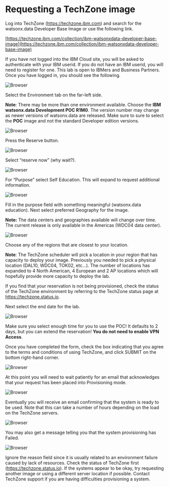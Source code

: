 # Requesting a TechZone image
Log into TechZone (<a href="https://techzone.ibm.com" target="_blank">https://techzone.ibm.com</a>) and search for the watsonx.data
Developer Base Image or use the following link.

[https://techzone.ibm.com/collection/ibm-watsonxdata-developer-base-image](https://techzone.ibm.com/collection/ibm-watsonxdata-developer-base-image)

If you have not logged into the IBM Cloud site, you will be asked to
authenticate with your IBM userid. If you do not have an IBM userid, you will
need to register for one. This lab is open to IBMers and Business Partners. Once
you have logged in, you should see the following.

![Browser](wxd-images/techzone-main.png)
 
Select the Environment tab on the far-left side. 

**Note**: There may be more than one environment available. Choose the **IBM watsonx.data Development POC R1M0**. The version number may change as newer versions of watsonx.data are released. Make sure to sure to select the **POC** image and not the standard Developer edition versions.

![Browser](wxd-images/techzone-environment.png)
 
Press the Reserve button.

![Browser](wxd-images/techzone-reservenow.png)
 
Select “reserve now” (why wait?).

![Browser](wxd-images/techzone-menu.png)
 
For “Purpose” select Self Education. This will expand to request additional information.

![Browser](wxd-images/techzone-reason.png)
 
Fill in the purpose field with something meaningful (watsonx.data
education). Next select preferred Geography for the image. 

**Note:** The data centers and geographies available will change over time. The current release is only available in the Americas (WDC04 data center).

![Browser](wxd-images/techzone-region.png)

Choose any of the regions that are closest to your location. 

**Note**: The TechZone scheduler will pick a location in your region that has capacity to deploy your image. Previously you needed to pick a physical location (DAL10, WDC04, TOK02, etc...). The number of locations has expanded to 4 North American, 4 European and 2 AP locations which will hopefully provide more capacity to deploy the lab.

If you find that your reservation is not being provisioned, check the status of the TechZone environment by referring to the TechZone status page at <a href="https://techzone.status.io" target="_blank">https://techzone.status.io</a>.

Next select the end date for the lab.

![Browser](wxd-images/techzone-date.png)

Make sure you select enough time for you to use the POC! It defaults to 2 days, but you can extend the reservation! **You do not need to enable VPN Access**.

Once you have completed the form, check the box indicating that you agree to the terms and conditions of using TechZone, and click SUBMIT on the bottom right-hand corner.

![Browser](wxd-images/techzone-submit.png)

At this point you will need to wait patiently for an email that acknowledges that your request has been placed into Provisioning mode.

![Browser](wxd-images/techzone-provisioning.png)

Eventually you will receive an email confirming that the system is ready to be used. Note that this can take a number of hours depending on the load on the TechZone servers.

![Browser](wxd-images/techzone-ready.png)

You may also get a message telling you that the system provisioning has Failed.

![Browser](wxd-images/techzone-fail.png)

Ignore the reason field since it is usually related to an environment failure caused by lack of resources. Check the status of TechZone first (<a href="https://techzone.status.io" target="_blank">https://techzone.status.io</a>). If the systems appear to be okay, try requesting another image or using a different server location if possible. Contact TechZone support if you are having difficulties provisioning a system.